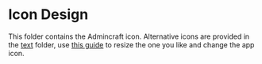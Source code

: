# Icon Design

This folder contains the Admincraft icon. Alternative icons are provided in the [text](sources) folder, use [this guide](https://medium.com/@hpatilabhi10/changing-app-icon-in-flutter-a-step-by-step-guide-e2ba52c91e96) to resize the one you like and change the app icon.
